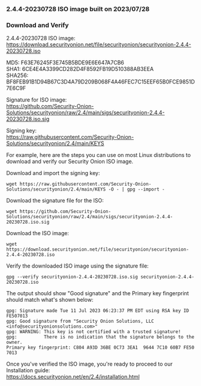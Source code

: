 ### 2.4.4-20230728 ISO image built on 2023/07/28



### Download and Verify

2.4.4-20230728 ISO image:  
https://download.securityonion.net/file/securityonion/securityonion-2.4.4-20230728.iso

MD5: F63E76245F3E745B5BDE9E6E647A7CB6  
SHA1: 6CE4E4A3399CD282D4F8592FB19D510388AB3EEA  
SHA256: BF8FEB91B1D94B67C3D4A79D209B068F4A46FEC7C15EEF65B0FCE9851D7E6C9F 

Signature for ISO image:  
https://github.com/Security-Onion-Solutions/securityonion/raw/2.4/main/sigs/securityonion-2.4.4-20230728.iso.sig

Signing key:  
https://raw.githubusercontent.com/Security-Onion-Solutions/securityonion/2.4/main/KEYS  

For example, here are the steps you can use on most Linux distributions to download and verify our Security Onion ISO image.

Download and import the signing key:  
```
wget https://raw.githubusercontent.com/Security-Onion-Solutions/securityonion/2.4/main/KEYS -O - | gpg --import -  
```

Download the signature file for the ISO:  
```
wget https://github.com/Security-Onion-Solutions/securityonion/raw/2.4/main/sigs/securityonion-2.4.4-20230728.iso.sig
```

Download the ISO image:  
```
wget https://download.securityonion.net/file/securityonion/securityonion-2.4.4-20230728.iso
```

Verify the downloaded ISO image using the signature file:  
```
gpg --verify securityonion-2.4.4-20230728.iso.sig securityonion-2.4.4-20230728.iso
```

The output should show "Good signature" and the Primary key fingerprint should match what's shown below:
```
gpg: Signature made Tue 11 Jul 2023 06:23:37 PM EDT using RSA key ID FE507013
gpg: Good signature from "Security Onion Solutions, LLC <info@securityonionsolutions.com>"
gpg: WARNING: This key is not certified with a trusted signature!
gpg:          There is no indication that the signature belongs to the owner.
Primary key fingerprint: C804 A93D 36BE 0C73 3EA1  9644 7C10 60B7 FE50 7013
```

Once you've verified the ISO image, you're ready to proceed to our Installation guide:  
https://docs.securityonion.net/en/2.4/installation.html
